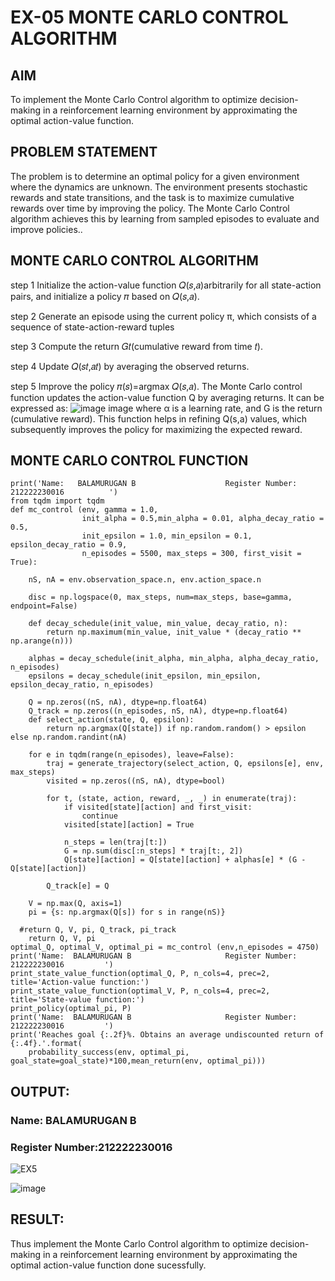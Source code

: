 # EX-05 MONTE CARLO CONTROL ALGORITHM

## AIM
To implement the Monte Carlo Control algorithm to optimize decision-making in a reinforcement learning environment by approximating the optimal action-value function.

## PROBLEM STATEMENT
The problem is to determine an optimal policy for a given environment where the dynamics are unknown. The environment presents stochastic rewards and state transitions, and the task is to maximize cumulative rewards over time by improving the policy. The Monte Carlo Control algorithm achieves this by learning from sampled episodes to evaluate and improve policies..

## MONTE CARLO CONTROL ALGORITHM
step 1
Initialize the action-value function 𝑄(𝑠,𝑎)arbitrarily for all state-action pairs, and initialize a policy 𝜋 based on 𝑄(𝑠,𝑎).

step 2
Generate an episode using the current policy π, which consists of a sequence of state-action-reward tuples

step 3
Compute the return 𝐺𝑡(cumulative reward from time 𝑡).

step 4
Update 𝑄(𝑠𝑡,𝑎𝑡) by averaging the observed returns.

step 5
Improve the policy 𝜋(𝑠)=argmax 𝑄(𝑠,𝑎). The Monte Carlo control function updates the action-value function Q by averaging returns. It can be expressed as: ![image](https://github.com/user-attachments/assets/7d67acda-0223-4f88-b7a2-376adbc6f1bc)
image where α is a learning rate, and G is the return (cumulative reward). This function helps in refining Q(s,a) values, which subsequently improves the policy for maximizing the expected reward.

## MONTE CARLO CONTROL FUNCTION
```
print('Name:   BALAMURUGAN B                    Register Number: 212222230016          ')
from tqdm import tqdm
def mc_control (env, gamma = 1.0,
                init_alpha = 0.5,min_alpha = 0.01, alpha_decay_ratio = 0.5,
                init_epsilon = 1.0, min_epsilon = 0.1, epsilon_decay_ratio = 0.9,
                n_episodes = 5500, max_steps = 300, first_visit = True):

    nS, nA = env.observation_space.n, env.action_space.n

    disc = np.logspace(0, max_steps, num=max_steps, base=gamma, endpoint=False)

    def decay_schedule(init_value, min_value, decay_ratio, n):
        return np.maximum(min_value, init_value * (decay_ratio ** np.arange(n)))

    alphas = decay_schedule(init_alpha, min_alpha, alpha_decay_ratio, n_episodes)
    epsilons = decay_schedule(init_epsilon, min_epsilon, epsilon_decay_ratio, n_episodes)

    Q = np.zeros((nS, nA), dtype=np.float64)
    Q_track = np.zeros((n_episodes, nS, nA), dtype=np.float64)
    def select_action(state, Q, epsilon):
        return np.argmax(Q[state]) if np.random.random() > epsilon else np.random.randint(nA)

    for e in tqdm(range(n_episodes), leave=False):
        traj = generate_trajectory(select_action, Q, epsilons[e], env, max_steps)
        visited = np.zeros((nS, nA), dtype=bool)

        for t, (state, action, reward, _, _) in enumerate(traj):
            if visited[state][action] and first_visit:
                continue
            visited[state][action] = True

            n_steps = len(traj[t:])
            G = np.sum(disc[:n_steps] * traj[t:, 2])
            Q[state][action] = Q[state][action] + alphas[e] * (G - Q[state][action])

        Q_track[e] = Q

    V = np.max(Q, axis=1)
    pi = {s: np.argmax(Q[s]) for s in range(nS)}

  #return Q, V, pi, Q_track, pi_track
    return Q, V, pi
optimal_Q, optimal_V, optimal_pi = mc_control (env,n_episodes = 4750)
print('Name:  BALAMURUGAN B                     Register Number: 212222230016         ')
print_state_value_function(optimal_Q, P, n_cols=4, prec=2, title='Action-value function:')
print_state_value_function(optimal_V, P, n_cols=4, prec=2, title='State-value function:')
print_policy(optimal_pi, P)
print('Name:  BALAMURUGAN B                     Register Number: 212222230016         ')
print('Reaches goal {:.2f}%. Obtains an average undiscounted return of {:.4f}.'.format(
    probability_success(env, optimal_pi, goal_state=goal_state)*100,mean_return(env, optimal_pi)))

```

## OUTPUT:
### Name: BALAMURUGAN B
### Register Number:212222230016

![EX5](https://github.com/user-attachments/assets/ff2ecc05-e312-4ec8-ac4d-9b55024efb0b)

![image](https://github.com/user-attachments/assets/38b3efd2-199f-45cc-9f00-aa4c441145f7)



## RESULT:

Thus implement the Monte Carlo Control algorithm to optimize decision-making in a reinforcement learning environment by approximating the optimal action-value function done sucessfully.
